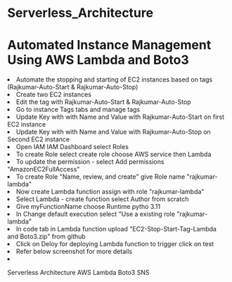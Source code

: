 # Serverless_Architecture

<h1>Automated Instance Management Using AWS Lambda and Boto3 </h1>
<li>Automate the stopping and starting of EC2 instances based on tags (Rajkumar-Auto-Start & Rajkumar-Auto-Stop)</li>
<li> Create two EC2 instances</li>
<li> Edit the tag with Rajkumar-Auto-Start & Rajkumar-Auto-Stop </li>
<li> Go to instance Tags tabs and manage tags </li>
<li> Update Key with with Name and Value with Rajkumar-Auto-Start on first EC2 instance  </li>
<li> Update Key with with Name and Value with Rajkumar-Auto-Stop on Second EC2 instance </li>
<li> Open IAM IAM Dashboard select Roles</li>
<li> To create Role select create role choose AWS service then Lambda  </li>
<li> To update the permission - select Add permissions "AmazonEC2FullAccess" </li>
<li> To create Role "Name, review, and create" give Role name "rajkumar-lambda"  </li>
<li> Now create Lambda function assign with role "rajkumar-lambda"</li>
<li> Select Lambda - create function select Author from scratch</li>
<li> Give myFunctionName choose Runtime pytho 3.11</li>
<li> In Change default execution select "Use a existing role "rajkumar-lambda"</li>
<li> In code tab in Lambda function upload "EC2-Stop-Start-Tag-Lambda and Boto3.zip" from github  </li>
<li>Click on Deloy for deploying Lambda function to trigger click on test </li>
<li> Refer below screenshot for more details</li>
<li> </li>






Serverless Architecture AWS Lambda Boto3 SNS
